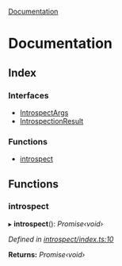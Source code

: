 [Documentation](README.md)

# Documentation

## Index

### Interfaces

* [IntrospectArgs](interfaces/introspectargs.md)
* [IntrospectionResult](interfaces/introspectionresult.md)

### Functions

* [introspect](README.md#introspect)

## Functions

###  introspect

▸ **introspect**(): *Promise‹void›*

*Defined in [introspect/index.ts:10](https://github.com/badbatch/graphql-box/blob/f8ef82d/packages/cli/src/introspect/index.ts#L10)*

**Returns:** *Promise‹void›*
